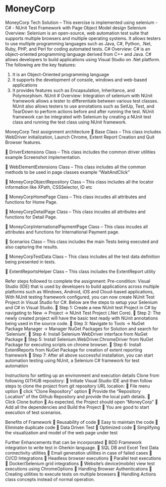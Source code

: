 # MoneyCorp
MoneyCorp
Tech Solution – This exercise is implemented using selenium - C# - NUnit Test Framework with Page Object Model design
Selenium Overview:
Selenium is an open-source, web automation test suite that supports multiple browsers and multiple operating systems. It allows testers to use multiple programming languages such as Java, C#, Python, .Net, Ruby, PHP, and Perl for coding automated tests.
C# Overview:
C# is an object-oriented programming language derived from C++ and Java. C# allows developers to build applications using Visual Studio on .Net platform. The following are the key features:
1.	It is an Object-Oriented programming language
2.	It supports the development of console, windows and web-based applications
3.	It provides features such as Encapsulation, Inheritance, and Polymorphism.
NUnit # Overview:
Integration of selenium with NUnit framework allows a tester to differentiate between various test classes. NUnit also allows testers to use annotations such as SetUp, Test, and TearDown to perform actions before and after running the test. NUnit framework can be integrated with Selenium by creating a NUnit test class and running the test class using NUnit framework.







MoneyCorp Test assignment architecture
	Base Class – This class includes WebDriver initialization, Launch Chrome, Extent Report Creation and Quit Browser features.

	DriverExtensions Class – This class includes the common driver utilities example Screenshot implementation.

	WebElementExtensions Class – This class includes all the common methods to be used in page classes example “WaitAndClick”

	MoneyCorpObjectRepository Class – This class includes all the locator information like XPath, CSSSelector, ID etc

	MoneyCorpHomePage Class – This class incudes all attributes and functions for Home Page.

	MoneyCorpDetailPage Class – This class incudes all attributes and functions for Detail Page.

	MoneyCorpInternationalPaymentPage Class – This class incudes all attributes and functions for International Payment page.

	Scenarios Class – This class includes the main Tests being executed and also capturing the results.

	MoneyCorpTestData Class – This class includes all the test data definition being presented in tests.

	ExtentReportsHelper Class – This class includes the ExtentReport utility







Refer steps followed to complete the assignment:
Pre-condition: Visual Studio (IDE) that is used by developers to build applications across multiple platforms such as Windows, Android, iOS and Cloud-based applications, With NUnit testing framework configured, you can now create NUnit Test Project in Visual Studio for C#. Below are the steps to setup your Selenium and C# in Visual Studio.
	Step 1: Create a new NUnit test Project in C# by navigating to New → Project → NUnit Test Project (.Net Core).
	Step 2: The newly created project will have the basic test ready with NUnit annotations being used in the source code.
	Step 3: Navigate to Tools → NuGet Package Manager → Manager NuGet Packages for Solution and search for ‘Selenium’.
	Step 4:  Install Selenium WebDriver interface from NuGet Package
	Step 5:  Install Selenium.WebDriver.ChromeDriver from NuGet Package for executing scripts on chrome browser.
	Step 6: Install ExtentReports from NuGet Package for creation of extent reporting framework
	Step 7: After all above successful installation, you can start automation testing using NUnit, a Selenium C# framework for test automation











Instructions for setting up an environment and execution details
Clone from following GITHUB repository: 
	Initiate Visual Studio IDE and then follow steps to clone the project from git repository URL location:
	File menu option  click “Clone Repository” option
	Provide the “Repository Location” of the Github Repository and provide the local path details.
	Click Clone button
	As expected, the Project should open “MoneyCorp”
	Add all the dependencies and Build the Project
	You are good to start execution of test scenarios.


















Benefits of Framework
	Reusability of code 
	Easy to maintain the code 
	Eliminate duplicate code 
	Data Driven Test 
	Optimized code 
	Simplifying the visualization and model of the web page under test

Further Enhancements that can be incorporated
	BDD Framework integration to write test in Gherkin language. 
	SQL DB and Excel Test Data connectivity utilities
	Email generation utilities in case of failed cases
	CI/CD Integrations
	Headless browser executions
	Parallel test executions
	Docker/Selenium grid integrations
	Website’s device(mobile) view test executions using ChromeOptions
	Handling Browser Authentications
	Creating utilities to execute tests on multiple browsers
	Handling Actions class concepts instead of normal operation.

